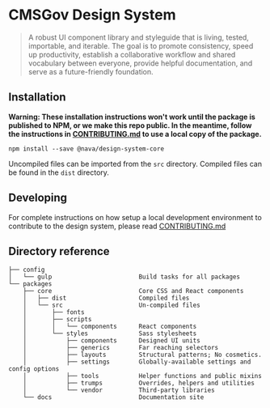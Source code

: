 # CMSGov Design System

> A robust UI component library and styleguide that is living, tested, importable, and iterable. The goal is to promote consistency, speed up productivity, establish a collaborative workflow and shared vocabulary between everyone, provide helpful documentation, and serve as a future-friendly foundation.


## Installation

**Warning: These installation instructions won't work until the package is published to NPM, or we make this repo public. In the meantime, follow the instructions in [CONTRIBUTING.md](CONTRIBUTING.md) to use a local copy of the package.**

```
npm install --save @nava/design-system-core
```

Uncompiled files can be imported from the `src` directory. Compiled files can be found in the `dist` directory.

## Developing

For complete instructions on how setup a local development environment to contribute to the design system, please read [CONTRIBUTING.md](CONTRIBUTING.md)

## Directory reference
<!-- You can regenerate the tree by running tree -d -I "node_modules" -->

```
├── config
│   └── gulp                        Build tasks for all packages
└── packages
    ├── core                        Core CSS and React components
    │   ├── dist                    Compiled files
    │   └── src                     Un-compiled files
    │       ├── fonts
    │       ├── scripts
    │       │   └── components      React components
    │       └── styles              Sass stylesheets
    │           ├── components      Designed UI units
    │           ├── generics        Far reaching selectors
    │           ├── layouts         Structural patterns; No cosmetics.
    │           ├── settings        Globally-available settings and config options
    │           ├── tools           Helper functions and public mixins
    │           ├── trumps          Overrides, helpers and utilities
    │           └── vendor          Third-party libraries
    └── docs                        Documentation site
```
